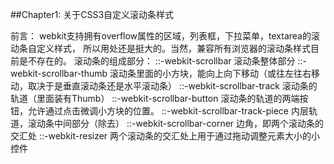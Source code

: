 
##Chapter1: 关于CSS3自定义滚动条样式
 
前言：
    webkit支持拥有overflow属性的区域，列表框，下拉菜单，textarea的滚动条自定义样式，
    所以用处还是挺大的。当然，兼容所有浏览器的滚动条样式目前是不存在的。
滚动条的组成部分：
    ::-webkit-scrollbar 滚动条整体部分
    ::-webkit-scrollbar-thumb  滚动条里面的小方块，能向上向下移动（或往左往右移动，取决于是垂直滚动条还是水平滚动条）
    ::-webkit-scrollbar-track  滚动条的轨道（里面装有Thumb）
    ::-webkit-scrollbar-button 滚动条的轨道的两端按钮，允许通过点击微调小方块的位置。
    ::-webkit-scrollbar-track-piece 内层轨道，滚动条中间部分（除去）
    ::-webkit-scrollbar-corner 边角，即两个滚动条的交汇处
    ::-webkit-resizer 两个滚动条的交汇处上用于通过拖动调整元素大小的小控件